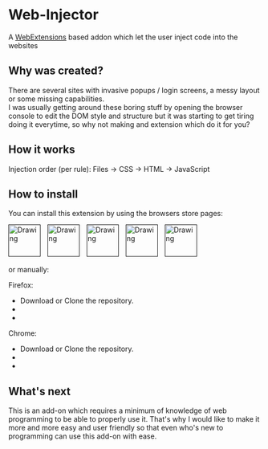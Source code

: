 # Web-Injector
A [WebExtensions](https://developer.mozilla.org/en-US/Add-ons/WebExtensions) based addon which let the user inject code into the websites

## Why was created?

There are several sites with invasive popups / login screens, a messy layout or some missing capabilities.  
I was usually getting around these boring stuff by opening the browser console to edit the DOM style and structure but it was starting to get tiring doing it everytime, so why not making and extension which do it for you?

## How it works

Injection order (per rule):  Files → CSS → HTML → JavaScript

## How to install

You can install this extension by using the browsers store pages:

[<img title="Chrome" src="https://static.miniclipcdn.com/layout/icons/browsers/chrome_64x64.png" alt="Drawing" style="width: 64px; margin-right:10px"/>]()
[<img title="Firefox" src="https://static.miniclipcdn.com/layout/icons/browsers/firefox_64x64.png" alt="Drawing" style="width: 64px; margin-right:10px"/>]()
[<img title="Opera" src="https://static.miniclipcdn.com/layout/icons/browsers/opera_64x64.png" alt="Drawing" style="width: 64px; margin-right:10px"/>]()
[<img title="Edge" src="https://static.miniclipcdn.com/layout/icons/browsers/edge_64x64.png" alt="Drawing" style="width: 64px; margin-right:10px"/>]()
[<img title="Safari" src="https://static.miniclipcdn.com/layout/icons/browsers/safari_64x64.png" alt="Drawing" style="width: 64px; margin-right:10px"/>]()

or manually:

Firefox:

- Download or Clone the repository.
- 
- 

Chrome:

- Download or Clone the repository.
- 
- 

## What's next 

This is an add-on which requires a minimum of knowledge of web programming to be able to properly use it.
That's why I would like to make it more and more easy and user friendly so that even who's new to programming can use this add-on with ease.
